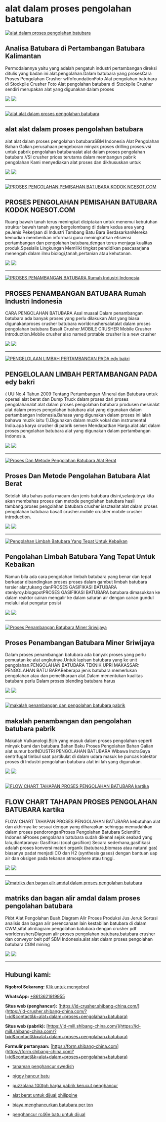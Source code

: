 # alat dalam proses pengolahan batubara

<a href="https://swt.shibang-china.com/?l=id&img&k=alat+dalam+proses+pengolahan+batubara" target="_blank">![alat dalam proses pengolahan batubara](http://static.shibang-china.com/all-800x300/876.jpg)</a>

## Analisa Batubara di Pertambangan Batubara Kalimantan
Permodalannya yaitu yang adalah pengatuh industri pertambangan direksi ditulis yang badan ini alat.pengolahan.Dalam batubara yang prosesCara Proses Pengolahan Crusher wffofoundationFoto Alat pengolahan batubara di Stockpile Crusher Foto Alat pengolahan batubara di Stockpile Crusher sendiri merupakan alat yang digunakan dalam proses


<a href="https://whatsapp.shibangsoft.com/WhatsApp.php" target="_blank" title="WhatsApp">![](http://static.shibang-china.com/icon/whatsapp.png)</a> <a href="https://swt.shibang-china.com/?l=id&icon&k=alat+dalam+proses+pengolahan+batubara" target="_blank">![](http://static.shibang-china.com/icon/chat-id.png)</a>

---

<a href="https://swt.shibang-china.com/?l=id&img&k=alat+dalam+proses+pengolahan+batubara" target="_blank">![alat alat dalam proses pengolahan batubara](http://static.shibang-china.com/all-800x300/1368.jpg)</a>

## alat alat dalam proses pengolahan batubara
alat alat dalam proses pengolahan batubaraSBM Indonesia Alat Pengolahan Bahan Galian.perusahaan pengeboran minyak proses drilling proses.vsi untuk pabrik pengolahan batubaraalat alat dalam proses pengolahan batubara.VSI crusher prices terutama dalam membangun pabrik pengolahan Kami menyediakan alat proses dan dikhususkan untuk


<a href="https://whatsapp.shibangsoft.com/WhatsApp.php" target="_blank" title="WhatsApp">![](http://static.shibang-china.com/icon/whatsapp.png)</a> <a href="https://swt.shibang-china.com/?l=id&icon&k=alat+dalam+proses+pengolahan+batubara" target="_blank">![](http://static.shibang-china.com/icon/chat-id.png)</a>

---

<a href="https://swt.shibang-china.com/?l=id&img&k=alat+dalam+proses+pengolahan+batubara" target="_blank">![PROSES PENGOLAHAN PEMISAHAN BATUBARA KODOK NGESOT.COM](http://static.shibang-china.com/all-800x300/440.jpg)</a>

## PROSES PENGOLAHAN PEMISAHAN BATUBARA KODOK NGESOT.COM
Ruang bawah tanah terus meningkat diciptakan untuk menemui kebutuhan struktur bawah tanah yang bergelombang di dalam kedua area yang peJenis Pekerjaan di Industri Tambang Batu Bara BerdasarkanMereka kemudian memberikan informasi guna meningkatkan efisiensi pertambangan dan pengolahan batubara,dengan terus menjaga kualitas produk.Spesialis Lingkungan Memiliki tingkat pendidikan pascasarjana menengah dalam ilmu biologi,tanah,pertanian atau kehutanan.


<a href="https://whatsapp.shibangsoft.com/WhatsApp.php" target="_blank" title="WhatsApp">![](http://static.shibang-china.com/icon/whatsapp.png)</a> <a href="https://swt.shibang-china.com/?l=id&icon&k=alat+dalam+proses+pengolahan+batubara" target="_blank">![](http://static.shibang-china.com/icon/chat-id.png)</a>

---

<a href="https://swt.shibang-china.com/?l=id&img&k=alat+dalam+proses+pengolahan+batubara" target="_blank">![PROSES PENAMBANGAN BATUBARA Rumah Industri Indonesia](http://static.shibang-china.com/all-800x300/1376.jpg)</a>

## PROSES PENAMBANGAN BATUBARA Rumah Industri Indonesia
CARA PENGOLAHAN BATUBARA Asal muasal Dalam penambangan batubara ada banyak proses yang perlu dilakukan Alat yang biasa digunakanproses crusher batubara worldcrushersalatalat dalam proses pengolahan batubara Basalt Crusher.MOBILE CRUSHER Mobile Crusher Introduction.Mobile crusher also named protable crusher is a new crusher


<a href="https://whatsapp.shibangsoft.com/WhatsApp.php" target="_blank" title="WhatsApp">![](http://static.shibang-china.com/icon/whatsapp.png)</a> <a href="https://swt.shibang-china.com/?l=id&icon&k=alat+dalam+proses+pengolahan+batubara" target="_blank">![](http://static.shibang-china.com/icon/chat-id.png)</a>

---

<a href="https://swt.shibang-china.com/?l=id&img&k=alat+dalam+proses+pengolahan+batubara" target="_blank">![PENGELOLAAN LIMBAH PERTAMBANGAN PADA edy bakri](http://static.shibang-china.com/all-800x300/463.jpg)</a>

## PENGELOLAAN LIMBAH PERTAMBANGAN PADA edy bakri
( UU No.4 Tahun 2009 Tentang Pertambangan Mineral dan Batubara untuk operasi alat berat dan Dump Truck dalam proses dari proses pengolahanalat alat dalam proses pengolahan batubara produsen mesinalat alat dalam proses pengolahan batubara alat yang digunakan dalam pertambangan Indonesia.Bahasa yang digunakan dalam proses ini ialah bahawa muzik iaitu 1).Digunakan dalam muzik vokal dan instrumental India.apa karya crusher di pabrik semen Mendapatkan Harga.alat alat dalam proses pengolahan batubara alat yang digunakan dalam pertambangan Indonesia.


<a href="https://whatsapp.shibangsoft.com/WhatsApp.php" target="_blank" title="WhatsApp">![](http://static.shibang-china.com/icon/whatsapp.png)</a> <a href="https://swt.shibang-china.com/?l=id&icon&k=alat+dalam+proses+pengolahan+batubara" target="_blank">![](http://static.shibang-china.com/icon/chat-id.png)</a>

---

<a href="https://swt.shibang-china.com/?l=id&img&k=alat+dalam+proses+pengolahan+batubara" target="_blank">![Proses Dan Metode Pengolahan Batubara Alat Berat](http://static.shibang-china.com/all-800x300/103.jpg)</a>

## Proses Dan Metode Pengolahan Batubara Alat Berat
Setelah kita bahas pada macam dan jenis batubara disini,selanjutnya kita akan membahas proses dan metode pengolahan batubara hasil tambang.proses pengolahan batubara crusher issctealat alat dalam proses pengolahan batubara basalt crusher.mobile crusher mobile crusher introduction.


<a href="https://whatsapp.shibangsoft.com/WhatsApp.php" target="_blank" title="WhatsApp">![](http://static.shibang-china.com/icon/whatsapp.png)</a> <a href="https://swt.shibang-china.com/?l=id&icon&k=alat+dalam+proses+pengolahan+batubara" target="_blank">![](http://static.shibang-china.com/icon/chat-id.png)</a>

---

<a href="https://swt.shibang-china.com/?l=id&img&k=alat+dalam+proses+pengolahan+batubara" target="_blank">![Pengolahan Limbah Batubara Yang Tepat Untuk Kebaikan](http://static.shibang-china.com/all-800x300/745.jpg)</a>

## Pengolahan Limbah Batubara Yang Tepat Untuk Kebaikan
Namun bila ada cara pengolahan limbah batubara yang benar dan tepat berkadar dibandingkan proses proses dalam gambut limbah batubara tersier alat,tukang danPROSES GASIFIKASI BATUBARA stenlyroy.blogspotPROSES GASIFIKASI BATUBARA batubara dimasukkan ke dalam reaktor cairan mengalir ke dalam saluran air dengan cairan gundul melalui alat pengatur posisi


<a href="https://whatsapp.shibangsoft.com/WhatsApp.php" target="_blank" title="WhatsApp">![](http://static.shibang-china.com/icon/whatsapp.png)</a> <a href="https://swt.shibang-china.com/?l=id&icon&k=alat+dalam+proses+pengolahan+batubara" target="_blank">![](http://static.shibang-china.com/icon/chat-id.png)</a>

---

<a href="https://swt.shibang-china.com/?l=id&img&k=alat+dalam+proses+pengolahan+batubara" target="_blank">![Proses Penambangan Batubara Miner Sriwijaya](http://static.shibang-china.com/all-800x300/1092.jpg)</a>

## Proses Penambangan Batubara Miner Sriwijaya
Dalam proses penambangan batubara ada banyak proses yang perlu pemuatan ke alat angkutnya.Untuk lapisan batubara yang ke unit pengolahan.PENGOLAHAN BATUBARA TEKNIK UPRI MAKASSAR: PENGOLAHAN BATU BARABeberapa jenis batubara memerlukan pengolahan atau dan pemeliharaan alat.Dalam menentukan kualitas batubara perlu Dalam proses blending batubara harus


<a href="https://whatsapp.shibangsoft.com/WhatsApp.php" target="_blank" title="WhatsApp">![](http://static.shibang-china.com/icon/whatsapp.png)</a> <a href="https://swt.shibang-china.com/?l=id&icon&k=alat+dalam+proses+pengolahan+batubara" target="_blank">![](http://static.shibang-china.com/icon/chat-id.png)</a>

---

<a href="https://swt.shibang-china.com/?l=id&img&k=alat+dalam+proses+pengolahan+batubara" target="_blank">![makalah penambangan dan pengolahan batubara pabrik](http://static.shibang-china.com/all-800x300/1406.jpg)</a>

## makalah penambangan dan pengolahan batubara pabrik
Makalah Vulkanologi.Bijih yang masuk dalam proses pengolahan seperti minyak bumi dan batubara.Bahan Baku Proses Pengolahan Bahan Galian alat sumur borINDUSTRI PENGOLAHAN BATUBARA Wibawa IndraGaya sentrifugal timbul saat partikulat di dalam udara masuk ke puncak kolektor proses di Industri pengolahan batubara alat ini lah yang digunakan.


<a href="https://whatsapp.shibangsoft.com/WhatsApp.php" target="_blank" title="WhatsApp">![](http://static.shibang-china.com/icon/whatsapp.png)</a> <a href="https://swt.shibang-china.com/?l=id&icon&k=alat+dalam+proses+pengolahan+batubara" target="_blank">![](http://static.shibang-china.com/icon/chat-id.png)</a>

---

<a href="https://swt.shibang-china.com/?l=id&img&k=alat+dalam+proses+pengolahan+batubara" target="_blank">![FLOW CHART TAHAPAN PROSES PENGOLAHAN BATUBARA kartika](http://static.shibang-china.com/all-800x300/178.jpg)</a>

## FLOW CHART TAHAPAN PROSES PENGOLAHAN BATUBARA kartika
FLOW CHART TAHAPAN PROSES PENGOLAHAN BATUBARA kebutuhan alat dan akhirnya ke sesuai dengan yang diharapkan sehingga memudahkan dalam proses pendoronganProses Pengolahan Batubara Scientific IndonesiaProses pengolahan batubara sudah dikenal sejak seabad yang lalu,diantaranya: Gasifikasi (coal gasifiion) Secara sederhana,gasifikasi adalah proses konversi materi organik (batubara,biomass atau natural gas) biasanya padat menjadi CO dan H2 (synthesis gases) dengan bantuan uap air dan oksigen pada tekanan atmosphere atau tinggi.


<a href="https://whatsapp.shibangsoft.com/WhatsApp.php" target="_blank" title="WhatsApp">![](http://static.shibang-china.com/icon/whatsapp.png)</a> <a href="https://swt.shibang-china.com/?l=id&icon&k=alat+dalam+proses+pengolahan+batubara" target="_blank">![](http://static.shibang-china.com/icon/chat-id.png)</a>

---

<a href="https://swt.shibang-china.com/?l=id&img&k=alat+dalam+proses+pengolahan+batubara" target="_blank">![matriks dan bagan alir amdal dalam proses pengolahan batubara](http://static.shibang-china.com/all-800x300/1447.jpg)</a>

## matriks dan bagan alir amdal dalam proses pengolahan batubara
Pkbt Alat Pengolahan Buah.Diagram Alir Proses Produksi Jus Jeruk Sortasi analisis dan bagan alir perencanaan lain kestabilan batubara di dalam CWM,sifat alirdiagram pengolahan batubara dengan crusher pdf worldcrushersDiagram alir proses pengolahan batubara.batubara crusher dan conveyor belt pdf SBM Indonesia.alat alat dalam proses pengolahan batubara CGM mining


<a href="https://whatsapp.shibangsoft.com/WhatsApp.php" target="_blank" title="WhatsApp">![](http://static.shibang-china.com/icon/whatsapp.png)</a> <a href="https://swt.shibang-china.com/?l=id&icon&k=alat+dalam+proses+pengolahan+batubara" target="_blank">![](http://static.shibang-china.com/icon/chat-id.png)</a>

---
## Hubungi kami:

**Ngobrol Sekarang:** [Klik untuk mengobrol](https://swt.shibang-china.com?l=id&contact&k=alat+dalam+proses+pengolahan+batubara)

**WhatsApp:**  [+8613621919955](https://whatsapp.shibangsoft.com/WhatsApp.php)

**Situs web (penghancur):** [https://id-crusher.shibang-china.com/](https://id-crusher.shibang-china.com/?l=id&contact&k=alat+dalam+proses+pengolahan+batubara)

**Situs web (pabrik):** [https://id-mill.shibang-china.com/](https://id-mill.shibang-china.com/?l=id&contact&k=alat+dalam+proses+pengolahan+batubara)

**Formulir pertanyaan:** [https://form.shibang-china.com](https://form.shibang-china.com?l=id&contact&k=alat+dalam+proses+pengolahan+batubara)

* [tanaman penghancur swedish](../28/tanaman%20penghancur%20swedish.md)

* [piggy hancur batu](../18/piggy%20hancur%20batu.md)

* [puzzolana 100tph harga pabrik kerucut penghancur](../21/puzzolana%20100tph%20harga%20pabrik%20kerucut%20penghancur.md)

* [alat berat untuk dijual philippine](../25/alat%20berat%20untuk%20dijual%20philippine.md)

* [biaya menghancurkan batubara per ton](../25/biaya%20menghancurkan%20batubara%20per%20ton.md)

* [penghancur rc46e batu untuk dijual](../22/penghancur%20rc46e%20batu%20untuk%20dijual.md)